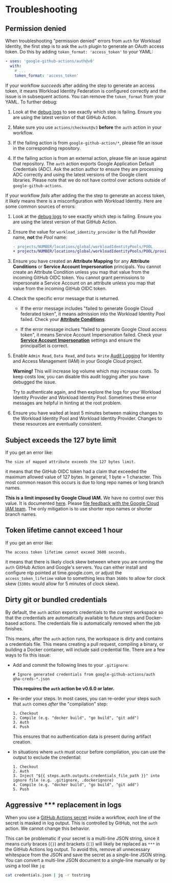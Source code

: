 # Troubleshooting

## Permission denied

When troubleshooting "permission denied" errors from `auth` for Workload
Identity, the first step is to ask the `auth` plugin to generate an OAuth access
token. Do this by adding `token_format: 'access_token'` to your YAML:

```yaml
- uses: 'google-github-actions/auth@v0'
  with:
    # ...
    token_format: 'access_token'
```

If your workflow _succeeds_ after adding the step to generate an access token,
it means Workload Identity Federation is configured correctly and the issue is
in subsequent actions. You can remove the `token_format` from your YAML. To
further debug:

1.  Look at the [debug logs][debug-logs] to see exactly which step is failing.
    Ensure you are using the latest version of that GitHub Action.

1.  Make sure you use `actions/checkout@v3` **before** the `auth` action in your
    workflow.

1.  If the failing action is from `google-github-action/*`, please file an issue
    in the corresponding repository.

1.  If the failing action is from an external action, please file an issue
    against that repository. The `auth` action exports Google Application
    Default Credentials (ADC). Ask the action author to ensure they are
    processing ADC correctly and using the latest versions of the Google client
    libraries. Please note that we do not have control over actions outside of
    `google-github-actions`.

If your workflow _fails_ after adding the the step to generate an access token,
it likely means there is a misconfiguration with Workload Identity. Here are
some common sources of errors:

1.  Look at the [debug logs][debug-logs] to see exactly which step is failing.
    Ensure you are using the latest version of that GitHub Action.

1.  Ensure the value for `workload_identity_provider` is the full _Provider_
    name, **not** the _Pool_ name:

    ```diff
    - projects/NUMBER/locations/global/workloadIdentityPools/POOL
    + projects/NUMBER/locations/global/workloadIdentityPools/POOL/providers/PROVIDER
    ```

1.  Ensure you have created an **Attribute Mapping** for any **Attribute
    Conditions** or **Service Account Impersonation** principals. You cannot
    create an Attribute Condition unless you map that value from the incoming
    GitHub OIDC token. You cannot grant permissions to impersonate a Service
    Account on an attribute unless you map that value from the incoming GitHub
    OIDC token.

1.  Check the specific error message that is returned.

    -   If the error message includes "failed to generate Google Cloud federated
        token", it means admission into the Workload Identity Pool failed. Check
        your [**Attribute Conditions**][attribute-conditions].

    -   If the error message inclues "failed to generate Google Cloud access
        token", it means Service Account Impersonation failed. Check your
        [**Service Account Impersonation**][sa-impersonation] settings and
        ensure the principalSet is correct.

1.  Enable `Admin Read`, `Data Read`, and `Data Write` [Audit Logging][cal] for
    Identity and Access Management (IAM) in your Google Cloud project.

    **Warning!** This will increase log volume which may increase costs. To keep
    costs low, you can disable this audit logging after you have debugged the
    issue.

    Try to authenticate again, and then explore the logs for your Workload
    Identity Provider and Workload Identity Pool. Sometimes these error messages
    are helpful in hinting at the root problem.

1.  Ensure you have waited at least 5 minutes between making changes to the
    Workload Identity Pool and Workload Identity Provider. Changes to these
    resources are eventually consistent.


## Subject exceeds the 127 byte limit

If you get an error like:

```text
The size of mapped attribute exceeds the 127 bytes limit.
```

it means that the GitHub OIDC token had a claim that exceeded the maximum
allowed value of 127 bytes. In general, 1 byte = 1 character. This most common
reason this occurs is due to long repo names or long branch names.

**This is a limit imposed by Google Cloud IAM.** We have no control over
this value. It is documented [here][wif-byte-limit]. Please [file feedback
with the Google Cloud IAM team][iam-feedback]. The only mitigation is to use
shorter repo names or shorter branch names.


## Token lifetime cannot exceed 1 hour

If you get an error like:

```text
The access token lifetime cannot exceed 3600 seconds.
```

it means that there is likely clock skew between where you are running the
`auth` GitHub Action and Google's servers. You can either install and configure
ntp pointed at time.google.com, or adjust the `access_token_lifetime` value to
something less than `3600s` to allow for clock skew (`3300s` would allow for 5
minutes of clock skew).


## Dirty git or bundled credentials

By default, the `auth` action exports credentials to the current workspace so
that the credentials are automatically available to future steps and
Docker-based actions. The credentials file is automatically removed when the job
finishes.

This means, after the `auth` action runs, the workspace is dirty and contains a
credentials file. This means creating a pull request, compiling a binary, or
building a Docker container, will include said credential file. There are a few
ways to fix this issue:

-   Add and commit the following lines to your `.gitignore`:

    ```text
    # Ignore generated credentials from google-github-actions/auth
    gha-creds-*.json
    ```

    **This requires the `auth` action be v0.6.0 or later.**

-   Re-order your steps. In most cases, you can re-order your steps such
    that `auth` comes _after_ the "compilation" step:

    ```text
    1. Checkout
    2. Compile (e.g. "docker build", "go build", "git add")
    3. Auth
    4. Push
    ```

    This ensures that no authentication data is present during artifact
    creation.

-   In situations where `auth` must occur before compilation, you can use
    the output to exclude the credential:

    ```text
    1. Checkout
    2. Auth
    3. Inject "${{ steps.auth.outputs.credentials_file_path }}" into ignore file (e.g. .gitignore, .dockerignore)
    4. Compile (e.g. "docker build", "go build", "git add")
    5. Push
    ```

<a name="aggressive-replacement"></a>

## Aggressive *** replacement in logs

When you use a [GitHub Actions secret][github-secrets] inside a workflow, _each_
line of the secret is masked in log output. This is controlled by GitHub, not
the `auth` action. We cannot change this behavior.

This can be problematic if your secret is a multi-line JSON string, since it
means curly braces (`{}`) and brackets (`[]`) will likely be replaced as `***`
in the GitHub Actions log output. To avoid this, remove all unnecessary
whitespace from the JSON and save the secret as a single-line JSON string. You
can convert a multi-line JSON document to a single-line manually or by using a
tool like `jq`:

```sh
cat credentials.json | jq -r tostring
```


[attribute-conditions]: https://cloud.google.com/iam/docs/workload-identity-federation#conditions
[sa-impersonation]: https://cloud.google.com/iam/docs/workload-identity-federation#impersonation
[debug-logs]: https://docs.github.com/en/actions/monitoring-and-troubleshooting-workflows/enabling-debug-logging
[iam-feedback]: https://cloud.google.com/iam/docs/getting-support
[wif-byte-limit]: https://cloud.google.com/iam/docs/configuring-workload-identity-federation
[cal]: https://cloud.google.com/logging/docs/audit/configure-data-access
[github-secrets]: https://docs.github.com/en/actions/security-guides/encrypted-secrets
